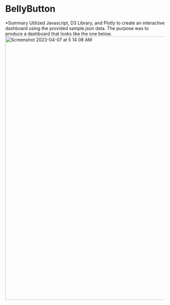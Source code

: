 # BellyButton

*Summary 
Utilized Javascript, D3 Library, and Plotly to create an interactive dashboard using the provided sample.json data. The purpose was to produce a dashboard that looks like the one below. 
<img width="831" alt="Screenshot 2023-04-07 at 5 14 08 AM" src="https://user-images.githubusercontent.com/119978382/230529953-c4441501-88ff-4d44-8d9e-c90de08ce1b2.png">
